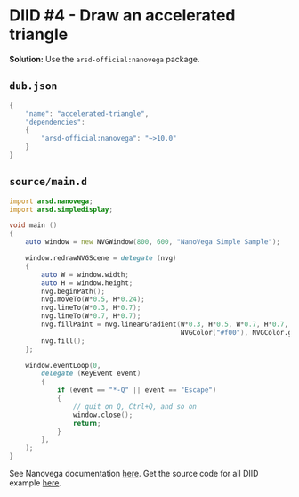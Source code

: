 # DIID #4 - Draw an accelerated triangle

**Solution:** Use the `arsd-official:nanovega` package.

## `dub.json`

```d
{
    "name": "accelerated-triangle",
    "dependencies":
    {
        "arsd-official:nanovega": "~>10.0"
    }
}
```

## `source/main.d`

```d
import arsd.nanovega;
import arsd.simpledisplay;

void main () 
{
    auto window = new NVGWindow(800, 600, "NanoVega Simple Sample");

    window.redrawNVGScene = delegate (nvg) 
    {
        auto W = window.width;
        auto H = window.height;
        nvg.beginPath();
        nvg.moveTo(W*0.5, H*0.24);
        nvg.lineTo(W*0.3, H*0.7);
        nvg.lineTo(W*0.7, H*0.7);
        nvg.fillPaint = nvg.linearGradient(W*0.3, H*0.5, W*0.7, H*0.7, 
                                           NVGColor("#f00"), NVGColor.green);
        nvg.fill();
    };

    window.eventLoop(0,
        delegate (KeyEvent event) 
        {
            if (event == "*-Q" || event == "Escape") 
            {
                // quit on Q, Ctrl+Q, and so on
                window.close(); 
                return; 
            }
        },
    );
}
``` 

See Nanovega documentation [here](http://arsd-official.dpldocs.info/arsd.nanovega.html).
Get the source code for all DIID example [here](https://github.com/p0nce/DIID).